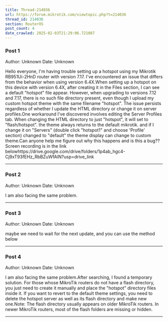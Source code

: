 ```yaml
---
title: Thread-214036
url: https://forum.mikrotik.com/viewtopic.php?t=214036
thread_id: 214036
section: RouterOS
post_count: 4
date_crawled: 2025-02-03T21:29:06.721087
---
```


### Post 1
Author: Unknown
Date: Unknown

Hello everyone, I'm having trouble setting up a hotspot using my Mikrotik RB951Ui-2HnD router with version 7.17. I've encountered an issue that differs from the behavior when using version 6.4X.When setting up a hotspot on this device with version 6.4X, after creating it in the Files section, I can see a default "hotspot" file appear. However, when upgrading to versions 7.12 and 7.17, there is no such file directory present, even though I upload my custom hotspot theme with the same filename "hotspot". The issue persists regardless of whether I update the HTML directory or change it on server profiles.One workaround I've discovered involves editing the Server Profiles tab. When changing the HTML directory to just "hotspot", it will set to "flash/hotspot". the theme always returns to the default mikrotik. and if I change it on "Servers" (double click "hotspot1" and choose 'Profile' section) changed to "default" the theme display can change to custom theme.Can anyone help me figure out why this happens and is this a bug??Screen recording is in the link belowhttps://drive.google.com/drive/folders/1p4ab_hgc4-Cj9xT93fEHz_RbBZuWfAIN?usp=drive_link

---
### Post 2
Author: Unknown
Date: Unknown

I am also facing the same problem.

---
### Post 3
Author: Unknown
Date: Unknown

maybe we need to wait for the next update, and you can use the method below

---
### Post 4
Author: Unknown
Date: Unknown

I am also facing the same problem.After searching, I found a temporary solution. For those whose MikroTik routers do not have a flash directory, you just need to create it manually and place the "hotspot" directory files inside it. If you want to revert to the default theme settings, you need to delete the hotspot server as well as its flash directory and make new one.Note: The flash directory usually appears on older MikroTik routers. In newer MikroTik routers, most of the flash folders are missing or hidden.

---
